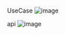 UseCase
![image](https://github.com/noeyodeel/Schedule/assets/103111681/503f9ce2-1c74-43bf-8b9a-c2e79524ef60)

api 
![image](https://github.com/noeyodeel/Schedule/assets/103111681/f0b7125f-722c-48cb-8fc1-912c4b790222)



